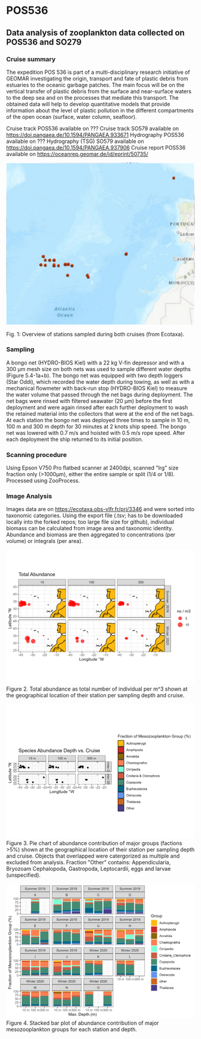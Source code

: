 # POS536

## Data analysis of zooplankton data collected on POS536 and SO279

### Cruise summary
The expedition POS 536 is part of a multi-disciplinary research initiative of GEOMAR
investigating the origin, transport and fate of plastic debris from estuaries to the oceanic garbage patches. The main focus will be on the vertical transfer of plastic debris from the surface and near-surface waters to the deep sea and on the processes that mediate this transport. The obtained data will help to develop quantitative models that provide information about the level of plastic pollution in the different compartments of the open ocean (surface, water column, seafloor).

Cruise track POS536 available on ???
Cruise track SO579 available on https://doi.pangaea.de/10.1594/PANGAEA.933671
Hydrography POS536 available on ???
Hydrography (TSG) SO579 available on https://doi.pangaea.de/10.1594/PANGAEA.937906
Cruise report POS536 available on https://oceanrep.geomar.de/id/eprint/50735/


![](./sample_map_ecotaxa.png)

Fig. 1: Overview of stations sampled during both cruises (from Ecotaxa).

### Sampling
A bongo net (HYDRO-BIOS Kiel) with a 22 kg V-fin depressor and with a 300 μm mesh size
on both nets was used to sample different water depths (Figure 5.4-1a+b). The bongo net was
equipped with two depth loggers (Star Oddi), which recorded the water depth during towing,
as well as with a mechanical flowmeter with back-run stop (HYDRO-BIOS Kiel) to measure
the water volume that passed through the net bags during deployment. The net bags were rinsed
with filtered seawater (20 μm) before the first deployment and were again rinsed after each
further deployment to wash the retained material into the collectors that were at the end of the
net bags. At each station the bongo net was deployed three times to sample in 10 m, 100 m and
300 m depth for 30 minutes at 2 knots ship speed. The bongo net was lowered with
0.7 m/s and hoisted with 0.5 m/s rope speed. After each deployment the ship returned to its
initial position.

### Scanning procedure
Using Epson V750 Pro flatbed scanner at 2400dpi, scanned "lrg" size fraction only (>1000µm), either the entire sample or split (1/4 or 1/8). Processed using ZooProcess.

### Image Analysis
Images data are on https://ecotaxa.obs-vlfr.fr/prj/3346 and were sorted into taxonomic categories. Using the export file (.tsv; has to be downloaded locally into the forked repos; too large file size for github), individual biomass can be calculated from image area and taxonomic identity. Abundance and biomass are then aggregated to concentrations (per volume) or integrals (per area).


![](./total_abundance_bubble.png)
Figure 2. Total abundance as total number of individual per m^3 shown at the geographical location of their station per sampling depth and cruise.

![](./abundance_pie.png)
Figure 3. Pie chart of abundance contribution of major groups (factions >5%) shown at the geographical location of their station per sampling depth and cruise. Objects that overlapped were catergorized as multiple and excluded from analysis. Fraction "Other" contains: Appendicularia, Bryozoam Cephalopoda, Gastropoda, Leptocardii, eggs and larvae (unspecified).


![](./abundance_barplot.png)
Figure 4. Stacked bar plot of abundance contribution of major mesozooplankton groups for each station and depth.



